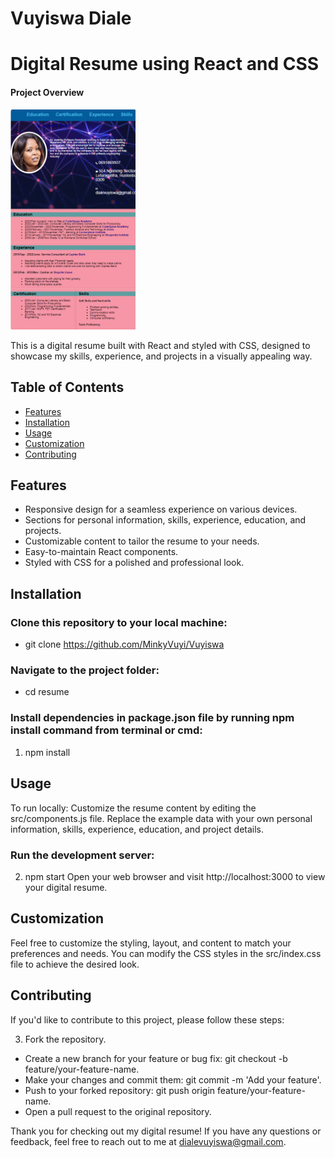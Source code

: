 # Vuyiswa Diale

# Digital Resume using React and CSS

#### Project Overview
<img src="./Resume/public/images/Vuyiswa_Resume.png" alt="Local Image" width="200"/>


This is a digital resume built with React and styled with CSS, designed to showcase my skills, experience, and projects in a visually appealing way.

## Table of Contents

- [Features](#features)
- [Installation](#installation)
- [Usage](#usage)
- [Customization](#customization)
- [Contributing](#contributing)

## Features

- Responsive design for a seamless experience on various devices.
- Sections for personal information, skills, experience, education, and projects.
- Customizable content to tailor the resume to your needs.
- Easy-to-maintain React components.
- Styled with CSS for a polished and professional look.

## Installation

### Clone this repository to your local machine:


 -  git clone https://github.com/MinkyVuyi/Vuyiswa

### Navigate to the project folder:

 - cd resume

 ### Install dependencies in package.json file by running npm install command from terminal or cmd:

1. npm install

## Usage
To run locally:
Customize the resume content by editing the src/components.js file. Replace the example data with your own personal information, skills, experience, education, and project details.

### Run the development server:

2. npm start
Open your web browser and visit http://localhost:3000 to view your digital resume.

## Customization
Feel free to customize the styling, layout, and content to match your preferences and needs. You can modify the CSS styles in the src/index.css file to achieve the desired look.

## Contributing
If you'd like to contribute to this project, please follow these steps:

3. Fork the repository.
 - Create a new branch for your feature or bug fix: git checkout -b feature/your-feature-name.
 - Make your changes and commit them: git commit -m 'Add your feature'.
 - Push to your forked repository: git push origin feature/your-feature-name.
 - Open a pull request to the original repository.


Thank you for checking out my digital resume! If you have any questions or feedback, feel free to reach out to me at dialevuyiswa@gmail.com.





